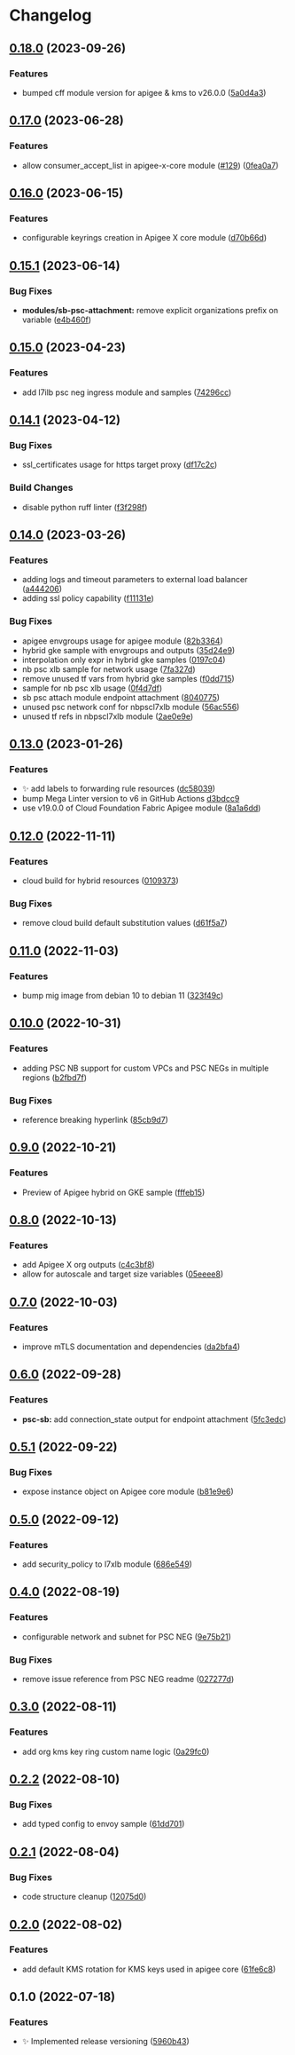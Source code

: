 # Changelog

## [0.18.0](https://github.com/apigee/terraform-modules/compare/v0.17.0...v0.18.0) (2023-09-26)


### Features

* bumped cff module version for apigee & kms to v26.0.0 ([5a0d4a3](https://github.com/apigee/terraform-modules/commit/5a0d4a3294bf8392d440f93a19330389e1dc54ed))

## [0.17.0](https://github.com/apigee/terraform-modules/compare/v0.16.0...v0.17.0) (2023-06-28)


### Features

* allow consumer_accept_list in apigee-x-core module ([#129](https://github.com/apigee/terraform-modules/issues/129)) ([0fea0a7](https://github.com/apigee/terraform-modules/commit/0fea0a7fc1f564198c622ea9829eef995014d043))

## [0.16.0](https://github.com/apigee/terraform-modules/compare/v0.15.1...v0.16.0) (2023-06-15)


### Features

* configurable keyrings creation in Apigee X core module ([d70b66d](https://github.com/apigee/terraform-modules/commit/d70b66dc0948775646b1f5fd5e4f7ebbf9703ac3))

## [0.15.1](https://github.com/apigee/terraform-modules/compare/v0.15.0...v0.15.1) (2023-06-14)


### Bug Fixes

* **modules/sb-psc-attachment:** remove explicit organizations prefix on variable ([e4b460f](https://github.com/apigee/terraform-modules/commit/e4b460f48b9877b90bc2169e271e9f0d03af7f80))

## [0.15.0](https://github.com/apigee/terraform-modules/compare/v0.14.1...v0.15.0) (2023-04-23)


### Features

* add l7ilb psc neg ingress module and samples ([74296cc](https://github.com/apigee/terraform-modules/commit/74296cc6d57fb8e56be5a2684beecf3dbbb31492))

## [0.14.1](https://github.com/apigee/terraform-modules/compare/v0.14.0...v0.14.1) (2023-04-12)


### Bug Fixes

* ssl_certificates usage for https target proxy ([df17c2c](https://github.com/apigee/terraform-modules/commit/df17c2c398bc0bb78d66607b51ba971b701099c3))

### Build Changes

* disable python ruff linter ([f3f298f](https://github.com/apigee/terraform-modules/commit/f3f298f04cad5c2be5eb01c398f8873d0ae9a041))

## [0.14.0](https://github.com/apigee/terraform-modules/compare/v0.13.0...v0.14.0) (2023-03-26)


### Features

* adding logs and timeout parameters to external load balancer ([a444206](https://github.com/apigee/terraform-modules/commit/a444206cc7764f507906442ba1250deab51d18c1))
* adding ssl policy capability ([f11131e](https://github.com/apigee/terraform-modules/commit/f11131e1870234271ae98a05c1ae0fc8f14b6928))


### Bug Fixes

* apigee envgroups usage for apigee module ([82b3364](https://github.com/apigee/terraform-modules/commit/82b3364d96e8037826e29eee9eb3884ba92641d7))
* hybrid gke sample with envgroups and outputs ([35d24e9](https://github.com/apigee/terraform-modules/commit/35d24e9fea295eab199e8cbf52e189cb7ff91cf0))
* interpolation only expr in hybrid gke samples ([0197c04](https://github.com/apigee/terraform-modules/commit/0197c04e210294091621404a789cb08b7f730bd8))
* nb psc xlb sample for network usage ([7fa327d](https://github.com/apigee/terraform-modules/commit/7fa327d3b411b3761a46e2c65f78f93ed8525347))
* remove unused tf vars from hybrid gke samples ([f0dd715](https://github.com/apigee/terraform-modules/commit/f0dd715225e4560e888c15585aa44116cde9eaf9))
* sample for nb psc xlb usage ([0f4d7df](https://github.com/apigee/terraform-modules/commit/0f4d7dfb49d10fc4e5c944e898ffd04bde9686a0))
* sb psc attach module endpoint attachment ([8040775](https://github.com/apigee/terraform-modules/commit/8040775771357ad6bb99fecd1d6927de60b9af25))
* unused psc network conf for nbpscl7xlb module ([56ac556](https://github.com/apigee/terraform-modules/commit/56ac556dd6869bc70a880aa97b318820d24f5bc0))
* unused tf refs in nbpscl7xlb module ([2ae0e9e](https://github.com/apigee/terraform-modules/commit/2ae0e9e3e66c8fe5182bae43424515b7e770d80d))

## [0.13.0](https://github.com/apigee/terraform-modules/compare/v0.12.0...v0.13.0) (2023-01-26)


### Features

* :sparkles: add labels to forwarding rule resources ([dc58039](https://github.com/apigee/terraform-modules/commit/dc58039c6210c072c77c2eb0e0ce10f6a1befde8))
* bump Mega Linter version to v6 in GitHub Actions [d3bdcc9](https://github.com/apigee/terraform-modules/commit/d3bdcc9ecb8fc2b8340abed61a3079ec9720e5ab)
* use v19.0.0 of Cloud Foundation Fabric Apigee module ([8a1a6dd](https://github.com/apigee/terraform-modules/commit/17d7abbf0e0794eb3b6fc85fb87e7bf73e72372d))


## [0.12.0](https://github.com/apigee/terraform-modules/compare/v0.11.0...v0.12.0) (2022-11-11)


### Features

* cloud build for hybrid resources ([0109373](https://github.com/apigee/terraform-modules/commit/0109373ca3964ba74d7d57b7f1ef923b931c5826))


### Bug Fixes

* remove cloud build default substitution values ([d61f5a7](https://github.com/apigee/terraform-modules/commit/d61f5a795cff1299451ba0a8a788845252b18f91))

## [0.11.0](https://github.com/apigee/terraform-modules/compare/v0.10.0...v0.11.0) (2022-11-03)


### Features

* bump mig image from debian 10 to debian 11 ([323f49c](https://github.com/apigee/terraform-modules/commit/323f49c2b0c36edabfeef51cfe6d7af376626fd9))

## [0.10.0](https://github.com/apigee/terraform-modules/compare/v0.9.0...v0.10.0) (2022-10-31)


### Features

* adding PSC NB support for custom VPCs and PSC NEGs in multiple regions ([b2fbd7f](https://github.com/apigee/terraform-modules/commit/b2fbd7f5f452a363ac8e01b6ea5aef534db1b5a3))


### Bug Fixes

* reference breaking hyperlink ([85cb9d7](https://github.com/apigee/terraform-modules/commit/85cb9d7d7d9a9361756bd320c13e84aee2862b3c))

## [0.9.0](https://github.com/apigee/terraform-modules/compare/v0.8.0...v0.9.0) (2022-10-21)


### Features

* Preview of Apigee hybrid on GKE sample ([fffeb15](https://github.com/apigee/terraform-modules/commit/fffeb15d7661e7fc8e33ebbdc0818f76098b5063))

## [0.8.0](https://github.com/apigee/terraform-modules/compare/v0.7.0...v0.8.0) (2022-10-13)


### Features

* add Apigee X org outputs ([c4c3bf8](https://github.com/apigee/terraform-modules/commit/c4c3bf84f2ff982840f11501ca204b9edbcb71c3))
* allow for autoscale and target size variables ([05eeee8](https://github.com/apigee/terraform-modules/commit/05eeee8d7a327b635ed3cdeaf80e77d33b473719))

## [0.7.0](https://github.com/apigee/terraform-modules/compare/v0.6.0...v0.7.0) (2022-10-03)


### Features

* improve mTLS documentation and dependencies ([da2bfa4](https://github.com/apigee/terraform-modules/commit/da2bfa48b6ca34c3b4e91208c39c05fd62a40f57))

## [0.6.0](https://github.com/apigee/terraform-modules/compare/v0.5.1...v0.6.0) (2022-09-28)


### Features

* **psc-sb:** add connection_state output for endpoint attachment ([5fc3edc](https://github.com/apigee/terraform-modules/commit/5fc3edc2e6831abce0a1888e8f77dbfb0c20c58d))

## [0.5.1](https://github.com/apigee/terraform-modules/compare/v0.5.0...v0.5.1) (2022-09-22)


### Bug Fixes

* expose instance object on Apigee core module ([b81e9e6](https://github.com/apigee/terraform-modules/commit/b81e9e60598769c9de610a8e795f6b1ca1dde01e))

## [0.5.0](https://github.com/apigee/terraform-modules/compare/v0.4.0...v0.5.0) (2022-09-12)


### Features

* add security_policy to l7xlb module ([686e549](https://github.com/apigee/terraform-modules/commit/686e5498ec42c4315f2812de3da3dcd38f8c5bd9))

## [0.4.0](https://github.com/apigee/terraform-modules/compare/v0.3.0...v0.4.0) (2022-08-19)


### Features

* configurable network and subnet for PSC NEG ([9e75b21](https://github.com/apigee/terraform-modules/commit/9e75b210406e7b901afe4219803d0f45b9bbec8c))


### Bug Fixes

* remove issue reference from PSC NEG readme ([027277d](https://github.com/apigee/terraform-modules/commit/027277df65a0db6c716571a90d77675f1f6646a1))

## [0.3.0](https://github.com/apigee/terraform-modules/compare/v0.2.2...v0.3.0) (2022-08-11)


### Features

* add org kms key ring custom name logic ([0a29fc0](https://github.com/apigee/terraform-modules/commit/0a29fc006f49012cd078319f39fda6ec54a1371e))

## [0.2.2](https://github.com/apigee/terraform-modules/compare/v0.2.1...v0.2.2) (2022-08-10)


### Bug Fixes

* add typed config to envoy sample ([61dd701](https://github.com/apigee/terraform-modules/commit/61dd7018fb94675ebe1124cc1136a266fc2d1ea5))

## [0.2.1](https://github.com/apigee/terraform-modules/compare/v0.2.0...v0.2.1) (2022-08-04)


### Bug Fixes

* code structure cleanup ([12075d0](https://github.com/apigee/terraform-modules/commit/12075d0f8706ed15cee742c7eef58eb56760f0c6))

## [0.2.0](https://github.com/apigee/terraform-modules/compare/v0.1.0...v0.2.0) (2022-08-02)


### Features

* add default KMS rotation for KMS keys used in apigee core ([61fe6c8](https://github.com/apigee/terraform-modules/commit/61fe6c8a11cc8a926608096e9b8651dc3616b12f))

## 0.1.0 (2022-07-18)


### Features

* :sparkles: Implemented release versioning ([5960b43](https://github.com/apigee/terraform-modules/commit/5960b43908407603eee29e1d85141d14d102f6c4))
